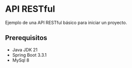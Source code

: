 # API RESTful
Ejemplo de una API RESTful básico para iniciar un proyecto.

## Prerequisitos
- Java JDK 21
- Spring Boot 3.3.1
- MySql 8